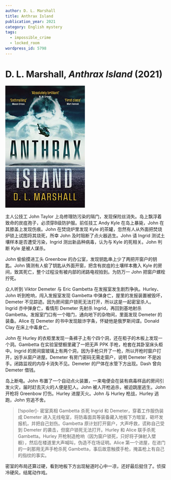 ```yaml
---
author: D. L. Marshall
title: Anthrax Island
publication_year: 2021
category: English mystery
tags:
  - impossible_crime
  - locked_room
wordpress_id: 5798
---
```


# D. L. Marshall, <i>Anthrax Island</i> (2021)

<img src=images/2021_cover.jpg width=250/>

主人公技工 John Taylor 上岛修理防污染的隔门，发现保险丝消失。岛上飘浮着致命的炭疽孢子，必须穿B级防护服。前任技工 Andy Kyle 在岛上暴毙，John 在其膝盖上发现伤痕。John 在焚烧炉里发现 Kyle 的茶罐，忽然有人从外面把焚烧炉锁上试图将其烧死，所幸 John 及时阻断了点火器逃生。John 请 Ingrid 测试土壤样本是否遭受污染，Ingrid 测出新品种病毒，认为与 Kyle 的死相关。John 判断 Kyle 是被人谋杀。

John 偷偷摸进工头 Greenbow 的办公室，发现钥匙串上少了两把开窗户的钥匙。John 猜测有人偷了钥匙从外面开窗，把含有炭疽的土壤样本撒入 Kyle 的房间，致其死亡，整个过程没有被内部的闭路电视拍到。为防万一 John 把窗户螺栓拧死。

众人听到 Viktor Demeter 与 Eric Gambetta 在发报室发生剧烈争执。Hurley、John 听到枪响，闯入发报室发现 Gambetta 中弹身亡，屋里的发报装置被毁坏，Demeter 不见踪迹。因为房间窗户锁死无法打开，所以这是一起密室杀人。Ingrid 亦中弹身亡，看情形 Demeter 先射杀 Ingrid，再回到基地射杀 Gambetta。发报室门口有一个暗门，通向地下的杂物间，里面发现 Demeter 的装备。Alice 在 Demeter 的书中发现敲诈字条，怀疑他是俄罗斯间谍。Donald Clay 在床上中毒身亡。

John 在 Hurley 的衣柜里发现一条裤子上有个四个洞，还在柜子的木板上发现一个洞。Gambetta 在实验室壁橱里藏了一把无声 PPK 手枪，枪套在其卧室床头柜中。Ingrid 的房间窗玻璃上有两个洞，因为手枪只开了一枪，所以开枪时窗户打开，凶手从窗户进屋。Demeter 有房门密码无需走窗户，说明 Demeter 不是凶手。闭路监视的内存卡消失不见。Demeter 的尸体在水管下方出现。Dash 曾向 Demeter 借钱。

岛上断电。John 布置了一个自动点火装置，一来电便会在装有病毒样品的房间引发火灾，届时赶去灭火的人便是犯人。John 被人开枪追杀，被迫跳崖逃生。John 开枪将 Greenbow 打伤。Hurley 进屋灭火。John 与 Hurley 枪战，Hurley 逃跑，John 穷追不舍。

> [!spoiler]- 密室真相
> Gambetta 杀死 Ingrid 和 Demeter，穿着工作服伪装成 Demeter 进入无线电室，将防毒面具等装备藏入地板下方暗室，砸坏发报机，并把自己划伤。Gambetta 原计划打开窗户，大声呼救，谎称自己受到 Demeter 的袭击，但窗户锁死无法打开。Hurley 和 Alice 联手杀死 Gambetta。Hurley 开枪制造枪响（因为窗户锁死，只好将子弹射入壁橱），然后在楼道里大声喊叫，伪造不在场证明。Alice 第一个进屋，在进门的一刹那用无声手枪杀死 Gambetta，事后故意触摸手枪，掩盖枪上有自己的指纹的事实。

密室的布局还算过硬，看到地板下方出现秘道时心中一凉，还好最后挺住了。侦探冷硬风，结尾动作戏。